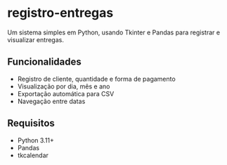 # registro-entregas

Um sistema simples em Python, usando Tkinter e Pandas para registrar e visualizar entregas.

## Funcionalidades

- Registro de cliente, quantidade e forma de pagamento
- Visualização por dia, mês e ano
- Exportação automática para CSV
- Navegação entre datas

## Requisitos

- Python 3.11+
- Pandas
- tkcalendar
